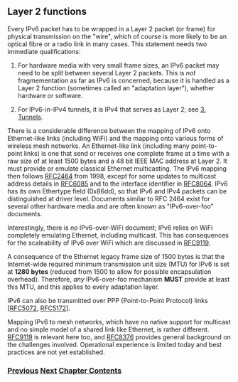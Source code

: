 ## Layer 2 functions

Every IPv6 packet has to be wrapped in a Layer 2 packet (or frame) for physical transmission on the "wire", which of course is more likely to be an optical fibre or a radio link in many cases. This statement needs two immediate qualifications:

1. For hardware media with very small frame sizes, an IPv6 packet may need to be split between several Layer 2 packets. This is *not* fragmementation as far as IPv6 is concerned, because it is handled as a Layer 2 function (sometimes called an "adaptation layer"), whether hardware or software.

2. For IPv6-in-IPv4 tunnels, it is IPv4 that serves as Layer 2; see [3. Tunnels](../3.%20Coexistence%20with%20Legacy%20IPv4/Tunnels.md).

There is a considerable difference between the mapping of IPv6 onto Ethernet-like links (including WiFi) and the mapping onto various forms of wireless mesh networks. An Ethernet-like link (including many point-to-point links) is one that send or receives one complete frame at a time with a raw size of at least 1500 bytes and a 48 bit IEEE MAC address at Layer 2. It must provide or emulate classical Ethernet multicasting. The IPv6 mapping then follows [RFC2464](https://www.rfc-editor.org/info/rfc2464) from 1998, except for some updates to multicast address details in [RFC6085](https://www.rfc-editor.org/info/rfc6085) and to the interface identifier in [RFC8064](https://www.rfc-editor.org/info/rfc8064). IPv6 has its own Ethertype field (0x86dd), so that IPv6 and IPv4 packets can be distinguished at driver level. Documents similar to RFC 2464 exist for several other hardware media and are often known as "IPv6-over-foo" documents.

Interestingly, there is *no* IPv6-over-WiFi document; IPv6 relies on WiFi completely emulating Ethernet, including multicast. This has consequences for the scaleability of IPv6 over WiFi which are discussed in [RFC9119](https://www.rfc-editor.org/info/rfc9119).

A consequence of the Ethernet legacy frame size of 1500 bytes is that the Internet-wide required minimum transmission unit size (MTU) for IPv6 is set at **1280 bytes** (reduced from 1500 to allow for possible encapsulation overhead). Therefore, *any* IPv6-over-foo mechanism **MUST** provide at least this MTU, and this applies to every adaptation layer.

IPv6 can also be transmitted over PPP (Point-to-Point Protocol) links \[[RFC5072](https://www.rfc-editor.org/info/rfc5072), [RFC5172](https://www.rfc-editor.org/info/rfc5172)].

Mapping IPv6 to mesh networks, which have no native support for multicast and no simple model of a shared link like Ethernet, is rather different. [RFC9119](https://www.rfc-editor.org/info/rfc9119) is relevant here too, and [RFC8376](https://www.rfc-editor.org/info/rfc8376) provides general background on the challenges involved. Operational experience is limited today and best practices are not yet established.


<!-- Link lines generated automatically; do not delete -->
### [<ins>Previous</ins>](Addresses.md) [<ins>Next</ins>](Address%20resolution.md) [<ins>Chapter Contents</ins>](2.%20IPv6%20Basic%20Technology.md)